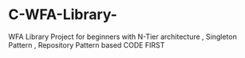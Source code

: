 # C-WFA-Library-
WFA Library Project for beginners with N-Tier architecture , Singleton Pattern , Repository Pattern based CODE FIRST
